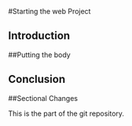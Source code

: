 #Starting the web Project

## Introduction

##Putting the body

## Conclusion

##Sectional Changes

This is the part of the git repository.